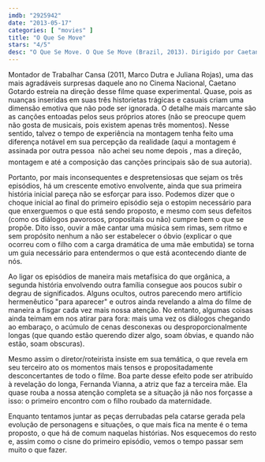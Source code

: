 ```yaml
---
imdb: "2925942"
date: "2013-05-17"
categories: [ "movies" ]
title: "O Que Se Move"
stars: "4/5"
desc: "O Que Se Move. O Que Se Move (Brazil, 2013). Dirigido por Caetano Gotardo. Escrito por Caetano Gotardo. Com Cida Moreira, Andréa Marquee, Fernanda Vianna, Rômulo Braga, Wandré Gouveia, Henrique Schafer, Gabriel Dos Reis, Dagoberto Feliz, Adriana Mendonça."
---
```

Montador de Trabalhar Cansa (2011, Marco Dutra e Juliana Rojas), uma das mais agradáveis surpresas daquele ano no Cinema Nacional, Caetano Gotardo estreia na direção desse filme quase experimental. Quase, pois as nuanças inseridas em suas três historietas trágicas e casuais criam uma dimensão emotiva que não pode ser ignorada. O detalhe mais marcante são as canções entoadas pelos seus próprios atores (não se preocupe quem não gosta de musicais, pois existem apenas três momentos). Nesse sentido, talvez o tempo de experiência na montagem tenha feito uma diferença notável em sua percepção da realidade (aqui a montagem é assinada por outra pessoa  não achei seu nome depois , mas a direção, montagem e até a composição das canções principais são de sua autoria).

Portanto, por mais inconsequentes e despretensiosas que sejam os três episódios, há um crescente emotivo envolvente, ainda que sua primeira história inicial pareça não se esforçar para isso. Podemos dizer que o choque inicial ao final do primeiro episódio seja o estopim necessário para que enxerguemos o que está sendo proposto, e mesmo com seus defeitos (como os diálogos pavorosos, propositais ou não) cumpre bem o que se propõe. Dito isso, ouvir a mãe cantar uma música sem rimas, sem ritmo e sem propósito nenhum a não ser estabelecer o óbvio (explicar o que ocorreu com o filho com a carga dramática de uma mãe embutida) se torna um guia necessário para entendermos o que está acontecendo diante de nós.

Ao ligar os episódios de maneira mais metafísica do que orgânica, a segunda história envolvendo outra família consegue aos poucos subir o degrau de significados. Alguns ocultos, outros parecendo mero artifício hermenêutico "para aparecer" e outros ainda revelando a alma do filme de maneira a fisgar cada vez mais nossa atenção. No entanto, algumas coisas ainda teimam em nos atirar para fora: mais uma vez os diálogos chegando ao embaraço, o acúmulo de cenas desconexas ou desproporcionalmente longas (que quando estão querendo dizer algo, soam óbvias, e quando não estão, soam obscuras).

Mesmo assim o diretor/roteirista insiste em sua temática, o que revela em seu terceiro ato os momentos mais tensos e propositadamente desconcertantes de todo o filme. Boa parte desse efeito pode ser atribuído à revelação do longa, Fernanda Vianna, a atriz que faz a terceira mãe. Ela quase rouba a nossa atenção completa se a situação já não nos forçasse a isso: o primeiro encontro com o filho roubado da maternidade.

Enquanto tentamos juntar as peças derrubadas pela catarse gerada pela evolução de personagens e situações, o que mais fica na mente é o tema proposto, o que há de comum naquelas histórias. Nos esquecemos do resto e, assim como o cisne do primeiro episódio, vemos o tempo passar sem muito o que fazer.

